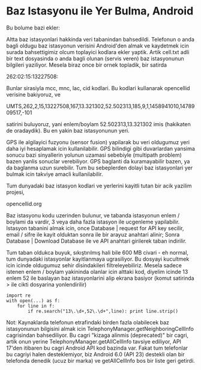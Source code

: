 # Baz Istasyonu ile Yer Bulma, Android

Bu bolume bazi ekler:

Altta baz istasyonlari hakkinda veri tabanindan bahsedildi. Telefonun
o anda bagli oldugu baz istasyonun verisini Android'den almak ve
kaydetmek icin surada bahsettigimiz olcum toplayici kodlara ekler
yaptik. Artik cell.txt adli bir text dosyasinda o anda bagli olunan
(servis veren) baz istasyonunun bilgileri yaziliyor. Mesela biraz once
bir ornek topladik, bir satirda

262:02:15:13227508:

Bunlar sirasiyla mcc, mnc, lac, cid kodlari. Bu kodlari kullanarak
opencellid verisine bakiyoruz, ve

UMTS,262,2,15,13227508,167,13.321302,52.502313,185,9,1,1458941010,1478909517,-101

satirini buluyoruz, yani enlem/boylam 52.502313,13.321302 imis
(hakikaten de oradaydik). Bu en yakin baz istasyonunun yeri.

GPS ile algilayici fuzyonu (sensor fusion) yapilarak bu veri oldugumuz
yeri daha iyi hesaplamak icin kullanilabilir. GPS bilindigi gibi
duvarlardan yansima sonucu bazi sinyallerin yolunun uzamasi sebebiyle
(multipath problem) bazen yanlis sonuclar verebiliyor.  GPS baglanti
da kuramayabilir bazen, ya da  baglanma uzun surebilir. Tum bu
sebeplerden dolayi baz istasyonlari yer bulmak icin takviye amacli
kullanilabilir.

Tum dunyadaki baz istasyon kodlari ve yerlerini kayitli tutan bir acik
yazilim projesi,

opencellid.org

Baz istasyonu kodu uzerinden bulunur, ve tabanda istasyonun enlem  /
boylami da vardir, 3 veya daha fazla istasyon ile ucgenleme
yapilabilir. Istasyon tabanini almak icin, once Database | request for
API key secilir, email / sifre ile kayit olduktan sonra ile bir arayuz
anahtari alinir; Sonra Database | Download Database ile ve API
anahtari girilerek taban indirilir.

Tum taban oldukca buyuk, sıkıştırılmış hali bile 600 MB civari - eh
normal, tum dunyadaki istasyonlar kayitlanmaya ugrasiliyor. Bu dosyayi
kucultmek icin icinde oldugumuz sehir disindakileri
filtreleyebiliriz. Mesela sadece istenen enlem / boylam yakininda
olanlar icin alttaki kod, diyelim icinde 13 enlem 52 ile baslayan baz
istasyonlarini alip ekrana basiyor (komut satirinda > ile cikti
dosyarina yonlendirilir)

```
import re
with open(...) as f:
    for line in f:
        if re.search("13\.\d+,52\.\d+",line): print line.strip()
```

Not: Kaynaklarda telefonun etrafindaki birden fazla olabilecek baz
istasyonunun bilgisini almak icin
TelephonyManager.getNeighboringCellInfo cagrisindan bahsediliyor. Bu
cagri "kizaga alinmis (deprecated)" bir cagri, artik onun
yerine TelephonyManager.getAllCellInfo tavsiye ediliyor, API 17'den
itibaren bu cagri Android API kod bazinda var. Fakat tum telefonlar bu
cagriyi halen desteklemiyor, biz Android 6.0 (API 23) destekli olan
bir telefonda denedik (ucuz bir marka) ve getAllCellInfo bos bir liste
geri getirdi. 





